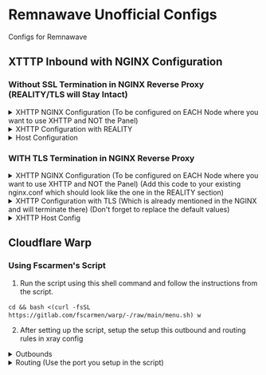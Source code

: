 # Remnawave Unofficial Configs
Configs for Remnawave

## XTTTP Inbound with NGINX Configuration
### Without SSL Termination in NGINX Reverse Proxy (REALITY/TLS will Stay Intact)
<details>
  <summary>
    XHTTP NGINX Configuration (To be configured on EACH Node where you want to use XHTTP and NOT the Panel)
  </summary>

```nginx
map $http_upgrade $connection_upgrade {
    default upgrade;
    ""      close;
}

ssl_protocols TLSv1.2 TLSv1.3;
ssl_ecdh_curve X25519:prime256v1:secp384r1;
ssl_ciphers ECDHE-ECDSA-AES128-GCM-SHA256:ECDHE-RSA-AES128-GCM-SHA256:ECDHE-ECDSA-AES256-GCM-SHA384:ECDHE-RSA-AES256-GCM-SHA384:ECDHE-ECDSA-CHACHA20-POLY1305:ECDHE-RSA-CHACHA20-POLY1305:DHE-RSA-AES128-GCM-SHA256:DHE-RSA-AES256-GCM-SHA384:DHE-RSA-CHACHA20-POLY1305;
ssl_prefer_server_ciphers on;
ssl_session_timeout 1d;
ssl_session_cache shared:MozSSL:10m;

ssl_stapling on;
ssl_stapling_verify on;
resolver 1.1.1.1 1.0.0.1 8.8.8.8 8.8.4.4 208.67.222.222 208.67.220.220;

server {
    server_name YOUR_DOMAIN_NAME;
    listen unix:/dev/shm/nginx.sock ssl proxy_protocol;
    http2 on;

    ssl_certificate "PATH_TO_SSL_FULLCHAIN_CERT";
    ssl_certificate_key "PATH_TO_SSL_PRIVKEY";
    ssl_trusted_certificate "PATH_TO_SSL_FULLCHAIN_CERT";

    root /var/www/html;
    index index.html;
}

server {
    listen unix:/dev/shm/nginx.sock ssl proxy_protocol default_server;
    server_name _;
    ssl_reject_handshake on;
    return 444;
}
```
</details>

<details>
  <summary>
    XHTTP Configuration with REALITY
  </summary>

```json
{
      "tag": "XHTTP with REALITY",
      "port": 443,
      "protocol": "vless",
      "settings": {
        "clients": [],
        "decryption": "none"
      },
      "sniffing": {
        "enabled": true,
        "destOverride": [
          "http",
          "tls",
          "quic"
        ]
      },
      "streamSettings": {
        "network": "xhttp",
        "security": "reality",
        "xhttpSettings": {
          "host": "example.com",
          "mode": "auto",
          "path": "/any-path-you-want",
          "extra": {
            "xmux": {
              "cMaxReuseTimes": 0,
              "maxConcurrency": "16-32",
              "maxConnections": 0,
              "hKeepAlivePeriod": 0,
              "hMaxRequestTimes": "600-900",
              "hMaxReusableSecs": "1800-3000"
            },
            "noSSEHeader": true,
            "xPaddingBytes": "100-1000",
            "scMaxBufferedPosts": 30,
            "scMaxEachPostBytes": 1000000,
            "scStreamUpServerSecs": "20-80"
          }
        },
        "realitySettings": {
          "dest": "/dev/shm/nginx.sock",
          "show": false,
          "xver": 1,
          "spiderX": "",
          "shortIds": [
            "ENTER_YOUR_SHORTID"
          ],
          "publicKey": "ENTER_YOUR_PUBLICKEY",
          "privateKey": "ENTER_YOUR_PRIVATEKEY",
          "serverNames": [
            "example.com"
          ]
        }
      }
    }
```
</details>

<details>
  <summary>
    Host Configuration
  </summary>

![xhttp_host_configuration_reality](https://github.com/TrulyInfinite/remnawave/blob/ec5668c7fc1a2b091b9374b7dd0c05121109102f/assets/xhttp_host_config_reality.png)
</details>

### WITH TLS Termination in NGINX Reverse Proxy
<details>
  <summary>
    XHTTP NGINX Configuration (To be configured on EACH Node where you want to use XHTTP and NOT the Panel)
    (Add this code to your existing nginx.conf which should look like the one in the REALITY section)
  </summary>
  
```nginx
    # gRPC Proxy
    location /VLSpdG9k {
        grpc_pass grpc://127.0.0.1:2023;
        grpc_set_header Host $host;
        grpc_set_header X-Forwarded-For $proxy_add_x_forwarded_for;
    }
```
</details>
<details>
  <summary>
    XHTTP Configuration with TLS (Which is already mentioned in the NGINX and will terminate there)
    (Don't forget to replace the default values)
  </summary>
  
```json
    {
      "tag": "Give any tag you want",
      "port": 2023,
      "listen": "127.0.0.1",
      "protocol": "vless",
      "settings": {
        "clients": [],
        "decryption": "none"
      },
      "sniffing": {
        "enabled": true,
        "destOverride": [
          "http",
          "tls",
          "quic"
        ]
      },
      "streamSettings": {
        "network": "xhttp",
        "xhttpSettings": {
          "path": "/VLSpdG9k"
        },
      }
    }
```
</details>
<details>
  <summary>
    XHTTP Host Config
  </summary>
  
![xhttp-host-config](https://raw.githubusercontent.com/TrulyInfinite/remnawave/567cb19d6661b23c447c8c27e6a177dc326338df/assets/xhttp_host_config.jpg)
</details>

## Cloudflare Warp
### Using Fscarmen's Script

1. Run the script using this shell command and follow the instructions from the script.
```shell
cd && bash <(curl -fsSL https://gitlab.com/fscarmen/warp/-/raw/main/menu.sh) w
```

2. After setting up the script, setup the setup this outbound and routing rules in xray config

<details>
  <summary>
    Outbounds
  </summary>
  
```json
{
  "outboundTag": "warp",
  "domain": ["geosite:google", "geosite:openai"],
  "type": "field"
}
```
</details>

<details>
  <summary>
    Routing (Use the port you setup in the script)
  </summary>

```json
{
  "tag": "warp",
  "protocol": "socks",
  "settings": {
    "servers": [
      {
        "address": "127.0.0.1",
        "port": 40000
      }
    ]
  }
}
```
</details>
